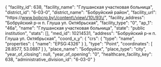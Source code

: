 {
    "facility_id": 638,
    "facility_name": "Глушанская участковая больница",
    "district_id": "6-03-0",
    "district_name": "Бобруйский район",
    "facility_url": "https:\/\/www.bobcrp.by\/content\/view\/10\/93\/",
    "facility_address": "Бобруйский р-н п. Глуша ул. Октябрьская",
    "facility_type": "0",
    "ap_1": "46а",
    "name": "Глушанская участковая больница",
    "state": "public institution",
    "stats": [],
    "med_id": 10214531,
    "address": "Бобруйский р-н п. Глуша ул. Октябрьская",
    "coord_x_y": {
        "crs": {
            "type": "name",
            "properties": {
                "name": "EPSG:4326"
            }
        },
        "type": "Point",
        "coordinates": [
            28.8577,
            53.0887
        ]
    },
    "place_name": "Бобруйск",
    "place_type": "city",
    "year_of_closing": null,
    "year_of_opening": "0",
    "healthcare_facility_key": 638,
    "administrative_division_id": "6-03-0"
}
